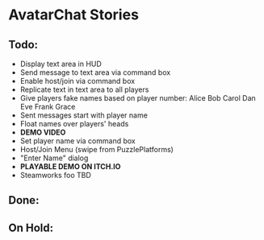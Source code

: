 AvatarChat Stories
=
Todo:
-
* Display text area in HUD
* Send message to text area via command box
* Enable host/join via command box
* Replicate text in text area to all players
* Give players fake names based on player number: Alice Bob Carol Dan Eve Frank Grace
* Sent messages start with player name
* Float names over players' heads
* **DEMO VIDEO**
* Set player name via command box
* Host/Join Menu (swipe from PuzzlePlatforms)
* "Enter Name" dialog
* **PLAYABLE DEMO ON ITCH.IO**
* Steamworks foo TBD

Done:
-

On Hold:
-

